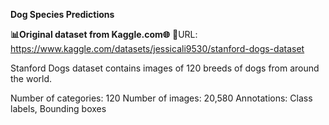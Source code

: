 **Dog Species Predictions**

**📊Original dataset from Kaggle.com🌐**
🔗URL: https://www.kaggle.com/datasets/jessicali9530/stanford-dogs-dataset

Stanford Dogs dataset contains images of 120 breeds of dogs from around the world.

Number of categories: 120
Number of images: 20,580
Annotations: Class labels, Bounding boxes
